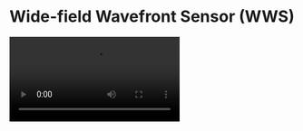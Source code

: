 # Wide-field Wavefront Sensor (WWS)

<video src="E:\Project\Widefield_wavefront_sensor\docs\test_short_720p.mp4"></video>
